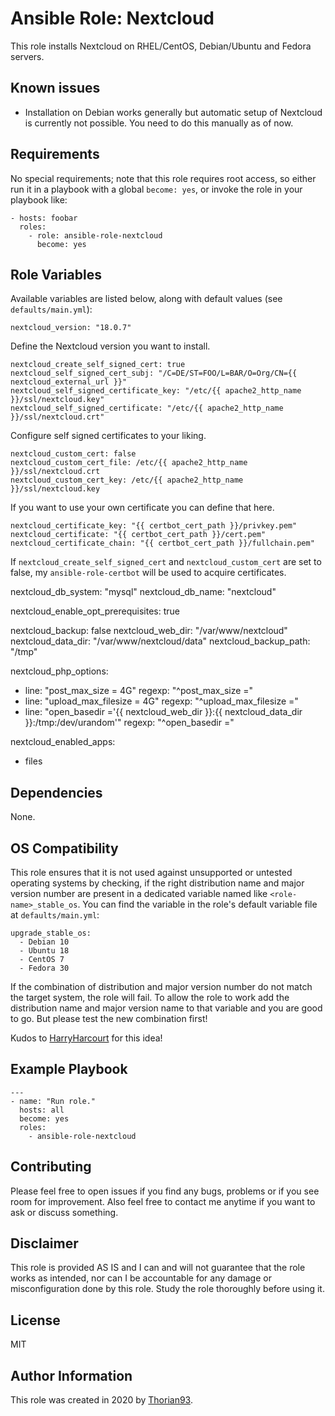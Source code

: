 # Ansible Role: Nextcloud

This role installs Nextcloud on RHEL/CentOS, Debian/Ubuntu and Fedora servers.

## Known issues

- Installation on Debian works generally but automatic setup of Nextcloud is currently not possible. You need to do this manually as of now.

## Requirements

No special requirements; note that this role requires root access, so either run it in a playbook with a global `become: yes`, or invoke the role in your playbook like:

    - hosts: foobar
      roles:
        - role: ansible-role-nextcloud
          become: yes

## Role Variables

Available variables are listed below, along with default values (see `defaults/main.yml`):

    nextcloud_version: "18.0.7"

Define the Nextcloud version you want to install.

    nextcloud_create_self_signed_cert: true
    nextcloud_self_signed_cert_subj: "/C=DE/ST=FOO/L=BAR/O=Org/CN={{ nextcloud_external_url }}"
    nextcloud_self_signed_certificate_key: "/etc/{{ apache2_http_name }}/ssl/nextcloud.key"
    nextcloud_self_signed_certificate: "/etc/{{ apache2_http_name }}/ssl/nextcloud.crt"

Configure self signed certificates to your liking.

    nextcloud_custom_cert: false
    nextcloud_custom_cert_file: /etc/{{ apache2_http_name }}/ssl/nextcloud.crt
    nextcloud_custom_cert_key: /etc/{{ apache2_http_name }}/ssl/nextcloud.key

If you want to use your own certificate you can define that here.

    nextcloud_certificate_key: "{{ certbot_cert_path }}/privkey.pem"
    nextcloud_certificate: "{{ certbot_cert_path }}/cert.pem"
    nextcloud_certificate_chain: "{{ certbot_cert_path }}/fullchain.pem"

If `nextcloud_create_self_signed_cert` and `nextcloud_custom_cert` are set to false, my `ansible-role-certbot` will be used to acquire certificates.

nextcloud_db_system: "mysql"
nextcloud_db_name: "nextcloud"

nextcloud_enable_opt_prerequisites: true

nextcloud_backup: false
nextcloud_web_dir: "/var/www/nextcloud"
nextcloud_data_dir: "/var/www/nextcloud/data"
nextcloud_backup_path: "/tmp"

nextcloud_php_options:
  - line: "post_max_size = 4G"
    regexp: "^post_max_size ="
  - line: "upload_max_filesize = 4G"
    regexp: "^upload_max_filesize ="
  - line: "open_basedir ='{{ nextcloud_web_dir }}:{{ nextcloud_data_dir }}:/tmp:/dev/urandom'"
    regexp: "^open_basedir ="

nextcloud_enabled_apps:
  - files


## Dependencies

None.

## OS Compatibility

This role ensures that it is not used against unsupported or untested operating systems by checking, if the right distribution name and major version number are present in a dedicated variable named like `<role-name>_stable_os`. You can find the variable in the role's default variable file at `defaults/main.yml`:

    upgrade_stable_os:
      - Debian 10
      - Ubuntu 18
      - CentOS 7
      - Fedora 30

If the combination of distribution and major version number do not match the target system, the role will fail. To allow the role to work add the distribution name and major version name to that variable and you are good to go. But please test the new combination first!

Kudos to [HarryHarcourt](https://github.com/HarryHarcourt) for this idea!

## Example Playbook

    ---
    - name: "Run role."
      hosts: all
      become: yes
      roles:
        - ansible-role-nextcloud

## Contributing

Please feel free to open issues if you find any bugs, problems or if you see room for improvement. Also feel free to contact me anytime if you want to ask or discuss something.

## Disclaimer

This role is provided AS IS and I can and will not guarantee that the role works as intended, nor can I be accountable for any damage or misconfiguration done by this role. Study the role thoroughly before using it.

## License

MIT

## Author Information

This role was created in 2020 by [Thorian93](http://thorian93.de/).
